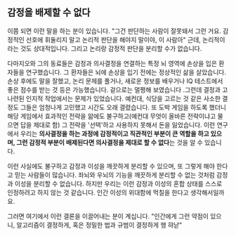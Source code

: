 ## 감정을 배제할 수 없다
이쯤 되면 이런 말을 하는 분이 있습니다. "그건 판단하는 사람이 잘못돼서 그런 거요. 감정적인 선호에 휘둘리지 말고 논리적 판단을 해야지 말이야, 이 사람아" 근데, 논리적이라는 것도 상대적입니다. 그리고 논리랑 감정적 판단을 분리할 수가 없습니다.

다마지오와 그의 동료들은 감정과 의사결정을 연결하는 특정 뇌 영역에 손상을 입은 환자들을 연구했습니다. 그 환자들은 뇌에 손상을 입기 전에는 정상적인 삶을 살았습니다. 손상 후에도 말을 잘했고, 논리 문제를 풀거나, 새로운 정보를 배우거나 IQ 테스트에서 좋은 점수를 받는 것 등은 가능했습니다. 겉으로는 멀쩡해 보였습니다 .그런데 결정과 고나련된 인지적 작업에서는 문제가 있었습니다. 예컨대, 식당을 고르는 것 같은 사소한 결정도 그들은 엄청나게 고민했고 시간도 오래 결렸습니다. 또 도박 게임을 하도록 했더니 해당 게임에서 효과적인 전략을 앎에도 불구하고(예컨대 무엇이 올바른 전략이냐고 물으면 답을 제대로 함) 그 전략을 '선택'하고 사용하지 못해서 돈을 잃었습니다. 이런 연구에서 우리는 **의사결정을 하는 과정에 감정적이고 직관적인 부분이 큰 역할을 하고 있으며, 그런 감정적 부분이 배제된다면 의사결정을 제대로 할 수 없다**는 것을 알 수 있습니다.

이런 사실에도 불구하고 감정과 이성을 깨끗하게 분리할 수 있으며, 또 그렇게 해야 한다고 믿는 사람들이 많습니다. 좌뇌와 우뇌의 기능을 깨끗하게 분리할 수 없는 것처럼 감정과 이성을 분리할 수 없습니다. 하지만 우리는 이런 감정과 이성의 혼합 상태를 스스로 인정하려고 하지 않는 것 같습니다. 인간 이성의 위대함에 먹칠을 한다고 생각해서일까요.

그러면 여기에서 이런 결론을 이끌어내는 분이 계십니다. "인간에게 그런 약점이 있으니, 알고리즘이 결정하게, 혹은 정밀한 법과 규범이 결정하게 행 햐낟"